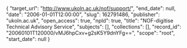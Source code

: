 {
  "target_url": "http://www.ukoln.ac.uk/nof/support/", 
  "end_date": null, 
  "date": "2006-01-01T12:00:00", 
  "slug": 162791486, 
  "publisher": "ukoln.ac.uk", 
  "open_access": true, 
  "npld": true, 
  "title": "NOF-digitise Technical Advisory Service", 
  "subjects": [], 
  "collections": [], 
  "record_id": "20060101T120000/vMJ6hpCxv+g2sK5Y9dnYFg==", 
  "scope": "root", 
  "start_date": null
}

